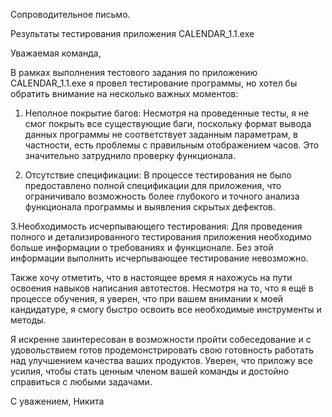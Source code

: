 Сопроводительное письмо.

Результаты тестирования приложения CALENDAR_1.1.exe

Уважаемая команда,

В рамках выполнения тестового задания по приложению CALENDAR_1.1.exe я провел тестирование программы, но хотел бы обратить внимание на несколько важных моментов:

1. Неполное покрытие багов: Несмотря на проведенные тесты, я не смог покрыть все существующие баги, поскольку формат вывода данных программы не соответствует заданным параметрам, в частности, есть проблемы с правильным отображением часов. Это значительно затруднило проверку функционала.

2. Отсутствие спецификации: В процессе тестирования не было предоставлено полной спецификации для приложения, что ограничивало возможность более глубокого и точного анализа функционала программы и выявления скрытых дефектов.

3.Необходимость исчерпывающего тестирования: Для проведения полного и детализированного тестирования приложения необходимо больше информации о требованиях и функционале. Без этой информации выполнить исчерпывающее тестирование невозможно.

Также хочу отметить, что в настоящее время я нахожусь на пути освоения навыков написания автотестов. Несмотря на то, что я ещё в процессе обучения, я уверен, что при вашем внимании к моей кандидатуре, я смогу быстро освоить все необходимые инструменты и методы.

Я искренне заинтересован в возможности пройти собеседование и с удовольствием готов продемонстрировать свою готовность работать над улучшением качества ваших продуктов. Уверен, что приложу все усилия, чтобы стать ценным членом вашей команды и достойно справиться с любыми задачами.

С уважением,
Никита

